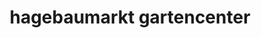 ---
title: "hagebaumarkt gartencenter"
url: /kellinghusen/hagebaumarkt-gartencenter/
shop: Garten-Center
---